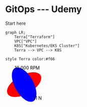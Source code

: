 # GitOps --- Udemy
Start here
```mermaid
graph LR;
    Terra["Terraform"]
    VPC["VPC"]
    K8S["Kubernetes/EKS Cluster"]
    Terra --> VPC --> K8S

style Terra color:#f66

```
<svg width="120" height="120">
  <g transform="translate(0 30)">
      <rect fill="red" width="120" height="60" rx="60" ry="30" >
                <animateTransform attributeName="transform"
                                          type="rotate"
                                                                    from="0 60 30"
                                                                                              to="360 60 30"
                                                                                                                        dur="0.0059998800024"
                                                                                                                                                  repeatCount="indefinite"/>
                                                                                                                                                      </rect>
                                                                                                                                                          <rect fill="blue" width="120" height="60" rx="60" ry="30" >
                                                                                                                                                                <animateTransform attributeName="transform"
                                                                                                                                                                                        type="rotate"
                                                                                                                                                                                                                from="90 60 30"
                                                                                                                                                                                                                                        to="450 60 30"
                                                                                                                                                                                                                                                                dur="0.0059998800024"
                                                                                                                                                                                                                                                                                        repeatCount="indefinite"/>
                                                                                                                                                                                                                                                                                            </rect>
                                                                                                                                                                                                                                                                                              </g>
                                                                                                                                                                                                                                                                                                <text x="25%" y="10%">10 000 RPM</text>
                                                                                                                                                                                                                                                                                                  <text x="75%" y="90%">11 N</text>
                                                                                                                                                                                                                                                                                                  </svg>
